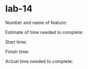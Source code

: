 # lab-14

Number and name of feature: 

Estimate of time needed to complete: 

Start time:

Finish time:

Actual time needed to complete: